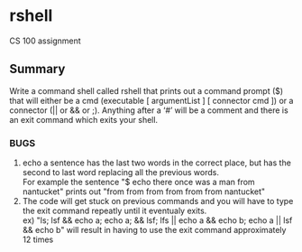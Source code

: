 


# rshell
CS 100 assignment

## Summary

Write a command shell called rshell that prints out a command prompt ($)  that will either be a cmd (executable [ argumentList ] [ connector cmd ]) or a connector (|| or && or ;). Anything after a ‘#’ will be a comment and there is an exit command which exits your shell.

### BUGS
1. echo a sentence has the last two words in the correct place, but has the second to last word replacing all the previous words. <br /> For example the sentence  "$ echo there once was a man from nantucket" prints out "from from from from from from nantucket"
2. The code will get stuck on previous commands and you will have to type the exit command repeatly until it eventualy exits. <br /> ex) "ls; lsf && echo a; echo a; && lsf; lfs || echo a && echo b; echo a || lsf && echo b"
will result in having to use the exit command approximately 12 times
